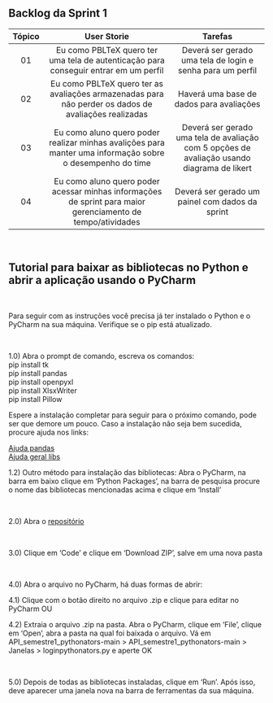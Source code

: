 ## Backlog da Sprint 1
    
| Tópico | User Storie                                     | Tarefas                                   |
| :--: | :-------------------------------------------: | :------------------------------------: |
|  01  | Eu como PBLTeX quero ter uma tela de autenticação para conseguir entrar em um perfil | Deverá ser gerado uma tela de login e senha para um perfil| 
|  02  | Eu como PBLTeX quero ter as avaliações armazenadas para não perder os dados de avaliações realizadas	| Haverá uma base de dados para avaliações|
|  03  | Eu como aluno quero poder realizar minhas avalições para manter uma informação sobre o desempenho do time | Deverá ser gerado uma tela de avaliação com 5 opções de avaliação usando diagrama de likert |   
|  04  | Eu como aluno quero poder acessar minhas informações de sprint para maior gerenciamento de tempo/atividades | Deverá ser gerado um painel com dados da sprint |

<br/>

<!--
## Gráfico Burndown
<p width="100%">
    <img width="50%" src="https://docs.google.com/spreadsheets/d/e/2PACX-1vSFye2Cy5ZKk4ITaR4jn07u8yRFFHz-suO6wadgh4gzXuv3hieMPRE2ykFy5kYuu7ws54l7ouCKkusP/pubchart?oid=2089711791&format=image"> </p>

<br/>
-->

## Tutorial para baixar as bibliotecas no Python e abrir a aplicação usando o PyCharm

<br/>

<p>Para seguir com as instruções você precisa já ter instalado o Python e o PyCharm na sua máquina. Verifique se o pip está atualizado.</p>

<br/>

<p>1.0) Abra o prompt de comando, escreva os comandos:<br>
pip install tk <br>
pip install pandas <br>
pip install openpyxl <br>
pip install XlsxWriter <br>
pip install Pillow <br>

Espere a instalação completar para seguir para o próximo comando, pode ser que demore um pouco. Caso a instalação não seja bem sucedida, procure ajuda nos links:<br>

[Ajuda pandas](https://www.youtube.com/watch?v=n3-OWvn9c40)<br>
[Ajuda geral libs](https://www.youtube.com/watch?v=cDqMbI02hRs) <br>

1.2) Outro método para instalação das bibliotecas: Abra o PyCharm, na barra em baixo clique em ‘Python Packages’, na barra de pesquisa procure o nome das bibliotecas mencionadas acima e clique em ‘Install’

<br/>

2.0) Abra o [repositório](https://github.com/Pythonators/API_semestre1_pythonators)

<br/>

3.0) Clique em ‘Code’ e clique em ‘Download ZIP’, salve em uma nova pasta

<br/>

4.0) Abra o arquivo no PyCharm, há duas formas de abrir: <br>

4.1) Clique com o botão direito no arquivo .zip e clique para editar no PyCharm OU <br>

4.2) Extraia o arquivo .zip na pasta. Abra o PyCharm, clique em ‘File’, clique em ‘Open’, abra a pasta na qual foi baixada o arquivo. Vá em API_semestre1_pythonators-main > API_semestre1_pythonators-main > Janelas > loginpythonators.py e aperte OK

<br/>

5.0) Depois de todas as bibliotecas instaladas, clique em ‘Run’. Após isso, deve aparecer uma janela nova na barra de ferramentas da sua máquina.

<br/>

</p>
